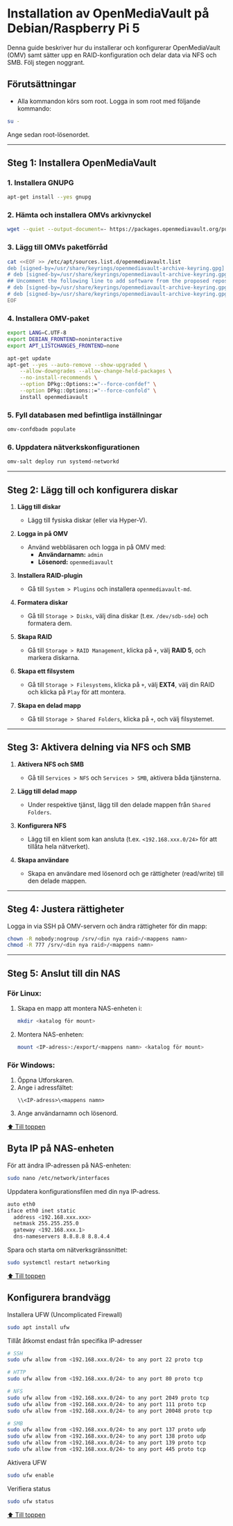 # Installation av OpenMediaVault på Debian/Raspberry Pi 5

Denna guide beskriver hur du installerar och konfigurerar OpenMediaVault (OMV) samt sätter upp en RAID-konfiguration och delar data via NFS och SMB. Följ stegen noggrant.

## Förutsättningar
- Alla kommandon körs som root. Logga in som root med följande kommando:

```bash
su -
```

Ange sedan root-lösenordet.

---

## Steg 1: Installera OpenMediaVault

### 1. Installera GNUPG
```bash
apt-get install --yes gnupg
```

### 2. Hämta och installera OMVs arkivnyckel
```bash
wget --quiet --output-document=- https://packages.openmediavault.org/public/archive.key | gpg --dearmor --yes --output "/usr/share/keyrings/openmediavault-archive-keyring.gpg"
```

### 3. Lägg till OMVs paketförråd
```bash
cat <<EOF >> /etc/apt/sources.list.d/openmediavault.list
deb [signed-by=/usr/share/keyrings/openmediavault-archive-keyring.gpg] https://packages.openmediavault.org/public sandworm main
# deb [signed-by=/usr/share/keyrings/openmediavault-archive-keyring.gpg] https://downloads.sourceforge.net/project/openmediavault/packages sandworm main
## Uncomment the following line to add software from the proposed repository.
# deb [signed-by=/usr/share/keyrings/openmediavault-archive-keyring.gpg] https://packages.openmediavault.org/public sandworm-proposed main
# deb [signed-by=/usr/share/keyrings/openmediavault-archive-keyring.gpg] https://downloads.sourceforge.net/project/openmediavault/packages sandworm-proposed main
EOF
```

### 4. Installera OMV-paket
```bash
export LANG=C.UTF-8
export DEBIAN_FRONTEND=noninteractive
export APT_LISTCHANGES_FRONTEND=none

apt-get update
apt-get --yes --auto-remove --show-upgraded \
    --allow-downgrades --allow-change-held-packages \
    --no-install-recommends \
    --option DPkg::Options::="--force-confdef" \
    --option DPkg::Options::="--force-confold" \
    install openmediavault
```

### 5. Fyll databasen med befintliga inställningar
```bash
omv-confdbadm populate
```

### 6. Uppdatera nätverkskonfigurationen
```bash
omv-salt deploy run systemd-networkd
```

---

## Steg 2: Lägg till och konfigurera diskar

1. **Lägg till diskar**  
   - Lägg till fysiska diskar (eller via Hyper-V).

2. **Logga in på OMV**  
   - Använd webbläsaren och logga in på OMV med:
     - **Användarnamn:** `admin`
     - **Lösenord:** `openmediavault`

3. **Installera RAID-plugin**  
   - Gå till `System > Plugins` och installera `openmediavault-md`.

4. **Formatera diskar**  
   - Gå till `Storage > Disks`, välj dina diskar (t.ex. `/dev/sdb-sde`) och formatera dem.

5. **Skapa RAID**  
   - Gå till `Storage > RAID Management`, klicka på `+`, välj **RAID 5**, och markera diskarna.

6. **Skapa ett filsystem**  
   - Gå till `Storage > Filesystems`, klicka på `+`, välj **EXT4**, välj din RAID och klicka på `Play` för att montera.

7. **Skapa en delad mapp**  
   - Gå till `Storage > Shared Folders`, klicka på `+`, och välj filsystemet.

---

## Steg 3: Aktivera delning via NFS och SMB

1. **Aktivera NFS och SMB**  
   - Gå till `Services > NFS` och `Services > SMB`, aktivera båda tjänsterna.

2. **Lägg till delad mapp**  
   - Under respektive tjänst, lägg till den delade mappen från `Shared Folders`.

3. **Konfigurera NFS**  
   - Lägg till en klient som kan ansluta (t.ex. `<192.168.xxx.0/24>` för att tillåta hela nätverket).

4. **Skapa användare**  
   - Skapa en användare med lösenord och ge rättigheter (read/write) till den delade mappen.

---

## Steg 4: Justera rättigheter

Logga in via SSH på OMV-servern och ändra rättigheter för din mapp:
```bash
chown -R nobody:nogroup /srv/<din nya raid>/<mappens namn>
chmod -R 777 /srv/<din nya raid>/<mappens namn>
```

---

## Steg 5: Anslut till din NAS

### För Linux:
1. Skapa en mapp att montera NAS-enheten i:
   ```bash
   mkdir <katalog för mount>
   ```
2. Montera NAS-enheten:
   ```bash
   mount <IP-adress>:/export/<mappens namn> <katalog för mount>
   ```

### För Windows:
1. Öppna Utforskaren.
2. Ange i adressfältet:
   ```
   \\<IP-adress>\<mappens namn>
   ```
3. Ange användarnamn och lösenord.



[⬆️ Till toppen](#top)



## Byta IP på NAS-enheten
För att ändra IP-adressen på NAS-enheten:
```bash	
sudo nano /etc/network/interfaces
```
Uppdatera konfigurationsfilen med din nya IP-adress.
```bash
auto eth0
iface eth0 inet static
  address <192.168.xxx.xxx>
  netmask 255.255.255.0
  gateway <192.168.xxx.1>
  dns-nameservers 8.8.8.8 8.8.4.4
```
Spara och starta om nätverksgränssnittet:
```bash
sudo systemctl restart networking
```
[⬆️ Till toppen](#top)

## Konfigurera brandvägg
Installera UFW (Uncomplicated Firewall)
```bash
sudo apt install ufw
```
Tillåt åtkomst endast från specifika IP-adresser
```bash
# SSH
sudo ufw allow from <192.168.xxx.0/24> to any port 22 proto tcp

# HTTP
sudo ufw allow from <192.168.xxx.0/24> to any port 80 proto tcp

# NFS
sudo ufw allow from <192.168.xxx.0/24> to any port 2049 proto tcp
sudo ufw allow from <192.168.xxx.0/24> to any port 111 proto tcp
sudo ufw allow from <192.168.xxx.0/24> to any port 20048 proto tcp

# SMB
sudo ufw allow from <192.168.xxx.0/24> to any port 137 proto udp
sudo ufw allow from <192.168.xxx.0/24> to any port 138 proto udp
sudo ufw allow from <192.168.xxx.0/24> to any port 139 proto tcp
sudo ufw allow from <192.168.xxx.0/24> to any port 445 proto tcp

```
Aktivera UFW
```bash
sudo ufw enable
```
Verifiera status
```bash
sudo ufw status
```
[⬆️ Till toppen](#top)

